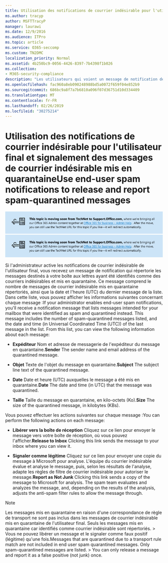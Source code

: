 ```yaml
---
title: Utilisation des notifications de courrier indésirable pour l'utilisateur final et signalement des messages de courrier indésirable mis en quarantaine
ms.author: tracyp
author: MSFTTracyP
manager: laurawi
ms.date: 12/9/2016
ms.audience: ITPro
ms.topic: article
ms.service: O365-seccomp
ms.custom: TN2DMC
localization_priority: Normal
ms.assetid: 4b250bc9-0056-4426-8397-7b4398f1b026
ms.collection:
- M365-security-compliance
description: "Les utilisateurs qui voient un message de notification de courrier indésirable à l'utilisateur final de leur administrateur sur le courrier en quarantaine peuvent effectuer ces actions sur les messages. "
ms.openlocfilehash: fac960a8eb090248988bd5a0072f659f04e852b9
ms.sourcegitcommit: 686bc9a8f7a7b6810a096f07d36751d10d334409
ms.translationtype: MT
ms.contentlocale: fr-FR
ms.lasthandoff: 02/26/2019
ms.locfileid: "30275214"
---
```

# <a name="use-end-user-spam-notifications-to-release-and-report-spam-quarantined-messages"></a><span data-ttu-id="09e5c-103">Utilisation des notifications de courrier indésirable pour l'utilisateur final et signalement des messages de courrier indésirable mis en quarantaine</span><span class="sxs-lookup"><span data-stu-id="09e5c-103">Use end-user spam notifications to release and report spam-quarantined messages</span></span>

<span data-ttu-id="09e5c-104">[![Texte dans l'image sur la migration du contenu de TechNet vers support.office.com](media/ab7c897a-4798-4f31-8c84-f17a8409b133.png)](https://go.microsoft.com/fwlink/p/?LinkID=624152)</span><span class="sxs-lookup"><span data-stu-id="09e5c-104">[![Text in image about content moving from TechNet to support.office.com](media/ab7c897a-4798-4f31-8c84-f17a8409b133.png)](https://go.microsoft.com/fwlink/p/?LinkID=624152)</span></span>
  
<span data-ttu-id="09e5c-p101">Si l'administrateur active les notifications de courrier indésirable de l'utilisateur final, vous recevez un message de notification qui répertorie les messages destinés à votre boîte aux lettres ayant été identifiés comme des courriers indésirables et mis en quarantaine. Ce message comprend le nombre de messages de courrier indésirable mis en quarantaine répertoriés, ainsi que la date et l'heure (UTC) du dernier message de la liste. Dans cette liste, vous pouvez afficher les informations suivantes concernant chaque message :</span><span class="sxs-lookup"><span data-stu-id="09e5c-p101">If your administrator enables end-user spam notifications, you'll receive a notification message that lists messages intended for your mailbox that were identified as spam and quarantined instead. This message includes the number of spam-quarantined messages listed, and the date and time (in Universal Coordinated Time (UTC)) of the last message in the list. From this list, you can view the following information about each message:</span></span> 
  
- <span data-ttu-id="09e5c-108">**Expéditeur** Nom et adresse de messagerie de l'expéditeur du message en quarantaine.</span><span class="sxs-lookup"><span data-stu-id="09e5c-108">**Sender** The sender name and email address of the quarantined message.</span></span> 
    
- <span data-ttu-id="09e5c-109">**Objet** Texte de l'objet du message en quarantaine.</span><span class="sxs-lookup"><span data-stu-id="09e5c-109">**Subject** The subject line text of the quarantined message.</span></span> 
    
- <span data-ttu-id="09e5c-110">**Date** Date et heure (UTC) auxquelles le message a été mis en quarantaine.</span><span class="sxs-lookup"><span data-stu-id="09e5c-110">**Date** The date and time (in UTC) that the message was quarantined.</span></span> 
    
- <span data-ttu-id="09e5c-111">**Taille** Taille du message en quarantaine, en kilo-octets (Ko).</span><span class="sxs-lookup"><span data-stu-id="09e5c-111">**Size** The size of the quarantined message, in kilobytes (KBs).</span></span> 
    
<span data-ttu-id="09e5c-112">Vous pouvez effectuer les actions suivantes sur chaque message :</span><span class="sxs-lookup"><span data-stu-id="09e5c-112">You can perform the following actions on each message:</span></span>
  
- <span data-ttu-id="09e5c-113">**Libérer vers la boîte de réception** Cliquez sur ce lien pour envoyer le message vers votre boîte de réception, où vous pouvez l'afficher.</span><span class="sxs-lookup"><span data-stu-id="09e5c-113">**Release to Inbox** Clicking this link sends the message to your inbox where you can view it.</span></span> 
    
- <span data-ttu-id="09e5c-p102">**Signaler comme légitime** Cliquez sur ce lien pour envoyer une copie du message à Microsoft pour analyse. L'équipe du courrier indésirable évalue et analyse le message, puis, selon les résultats de l'analyse, adapte les règles de filtre de courrier indésirable pour autoriser le message.</span><span class="sxs-lookup"><span data-stu-id="09e5c-p102">**Report as Not Junk** Clicking this link sends a copy of the message to Microsoft for analysis. The spam team evaluates and analyzes the message, and, depending on the results of the analysis, adjusts the anti-spam filter rules to allow the message through.</span></span> 
    
> [!NOTE]
>  <span data-ttu-id="09e5c-p103">Les messages mis en quarantaine en raison d'une correspondance de règle de transport ne sont pas inclus dans les messages de courrier indésirable mis en quarantaine de l'utilisateur final. Seuls les messages mis en quarantaine car identifiés comme courrier indésirable sont répertoriés. >  Vous ne pouvez libérer un message et le signaler comme faux positif (légitime) qu'une fois.</span><span class="sxs-lookup"><span data-stu-id="09e5c-p103">Messages that are quarantined due to a transport rule match are not included in end user spam quarantined messages. Only spam-quarantined messages are listed. >  You can only release a message and report it as a false positive (not junk) once.</span></span> 
  

